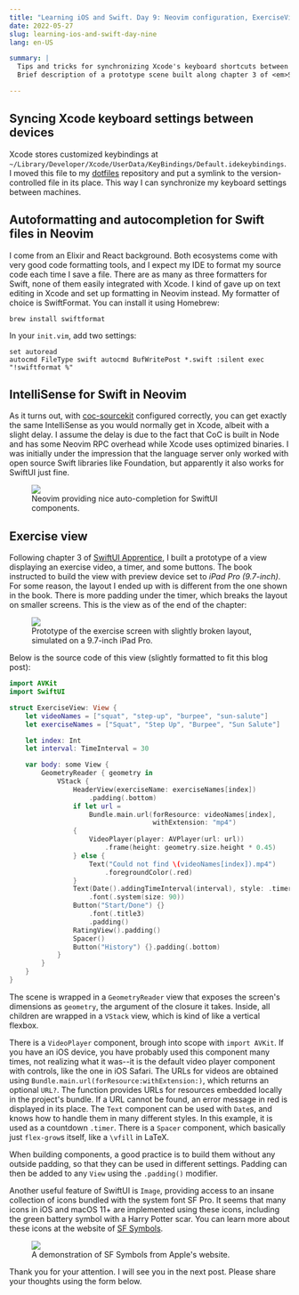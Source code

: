 ```yaml
---
title: "Learning iOS and Swift. Day 9: Neovim configuration, ExerciseView"
date: 2022-05-27
slug: learning-ios-and-swift-day-nine
lang: en-US

summary: |
  Tips and tricks for synchronizing Xcode's keyboard shortcuts between devices, autoformatting Swift files in Neovim, and IntelliSense.
  Brief description of a prototype scene built along chapter 3 of <em>SwiftUI Apprentice</em>.

---
```

## Syncing Xcode keyboard settings between devices

Xcode stores customized keybindings at `~/Library/Developer/Xcode/UserData/KeyBindings/Default.idekeybindings`.
I moved this file to my [dotfiles](https://gitlab.com/moroz2137/dotfiles) repository and put a symlink to the version-controlled file in its place.
This way I can synchronize my keyboard settings between machines.

## Autoformatting and autocompletion for Swift files in Neovim

I come from an Elixir and React background.
Both ecosystems come with very good code formatting tools, and I expect my IDE to format my source code each time I save a file.
There are as many as three formatters for Swift, none of them easily integrated with Xcode.
I kind of gave up on text editing in Xcode and set up formatting in Neovim instead.
My formatter of choice is SwiftFormat.
You can install it using Homebrew:

```shell
brew install swiftformat
```

In your `init.vim`, add two settings:

```vim
set autoread
autocmd FileType swift autocmd BufWritePost *.swift :silent exec "!swiftformat %"
```

## IntelliSense for Swift in Neovim

As it turns out, with [coc-sourcekit](https://github.com/klaaspieter/coc-sourcekit) configured correctly, you can get exactly the same IntelliSense as you would normally get in Xcode, albeit with a slight delay.
I assume the delay is due to the fact that CoC is built in Node and has some Neovim RPC overhead while Xcode uses optimized binaries.
I was initially under the impression that the language server only worked with open source Swift libraries like Foundation, but apparently it also works for SwiftUI just fine.

<figure>
  <a href="/images/ios-9/nvim-swift-lsp.webp" title="Click to enlarge" target="_blank">
    <picture>
      <img src="/images/ios-9/nvim-swift-lsp.webp" />
    </picture>
  </a>
  <figcaption>Neovim providing nice auto-completion for SwiftUI components.</figcaption>
</figure>

## Exercise view

Following chapter 3 of [SwiftUI Apprentice](https://www.raywenderlich.com/books/swiftui-apprentice), I built a prototype of a view displaying an exercise video, a timer, and some buttons.
The book instructed to build the view with preview device set to _iPad Pro (9.7-inch)_.
For some reason, the layout I ended up with is different from the one shown in the book.
There is more padding under the timer, which breaks the layout on smaller screens.
This is the view as of the end of the chapter:

<figure>
  <a href="/images/ios-9/exercise-screen.webp" title="Click to enlarge" target="_blank">
    <picture>
      <img src="/images/ios-9/exercise-screen.webp" />
    </picture>
  </a>
  <figcaption>Prototype of the exercise screen with slightly broken layout, simulated on a 9.7-inch iPad Pro.</figcaption>
</figure>

Below is the source code of this view (slightly formatted to fit this blog post):

```swift
import AVKit
import SwiftUI

struct ExerciseView: View {
    let videoNames = ["squat", "step-up", "burpee", "sun-salute"]
    let exerciseNames = ["Squat", "Step Up", "Burpee", "Sun Salute"]

    let index: Int
    let interval: TimeInterval = 30

    var body: some View {
        GeometryReader { geometry in
            VStack {
                HeaderView(exerciseName: exerciseNames[index])
                    .padding(.bottom)
                if let url =
                    Bundle.main.url(forResource: videoNames[index],
                                    withExtension: "mp4")
                {
                    VideoPlayer(player: AVPlayer(url: url))
                        .frame(height: geometry.size.height * 0.45)
                } else {
                    Text("Could not find \(videoNames[index]).mp4")
                        .foregroundColor(.red)
                }
                Text(Date().addingTimeInterval(interval), style: .timer)
                    .font(.system(size: 90))
                Button("Start/Done") {}
                    .font(.title3)
                    .padding()
                RatingView().padding()
                Spacer()
                Button("History") {}.padding(.bottom)
            }
        }
    }
}
```

The scene is wrapped in a `GeometryReader` view that exposes the screen's dimensions as `geometry`, the argument of the closure it takes.
Inside, all children are wrapped in a `VStack` view, which is kind of like a vertical flexbox.

There is a `VideoPlayer` component, brough into scope with `import AVKit`.
If you have an iOS device, you have probably used this component many times, not realizing what it was--it is the default video player component with controls, like the one in iOS Safari.
The URLs for videos are obtained using `Bundle.main.url(forResource:withExtension:)`, which returns an optional `URL?`.
The function provides URLs for resources embedded locally in the project's bundle.
If a URL cannot be found, an error message in red is displayed in its place.
The `Text` component can be used with `Date`s, and knows how to handle them in many different styles.
In this example, it is used as a countdown `.timer`.
There is a `Spacer` component, which basically just `flex-grow`s itself, like a `\vfill` in LaTeX.

When building components, a good practice is to build them without any outside padding, so that they can be used in different settings.
Padding can then be added to any `View` using the `.padding()` modifier.

Another useful feature of SwiftUI is `Image`, providing access to an insane collection of icons bundled with the system font SF Pro.
It seems that many icons in iOS and macOS 11+ are implemented using these icons, including the green battery symbol with a Harry Potter scar.
You can learn more about these icons at the website of [SF Symbols](https://developer.apple.com/sf-symbols/).

<figure>
  <a href="/images/ios-9/screen-color-medium_2x.webp" title="Click to enlarge" target="_blank">
    <picture>
      <img src="/images/ios-9/screen-color-medium_2x.webp" />
    </picture>
  </a>
  <figcaption>A demonstration of SF Symbols from Apple's website.</figcaption>
</figure>

Thank you for your attention. I will see you in the next post.
Please share your thoughts using the form below.
